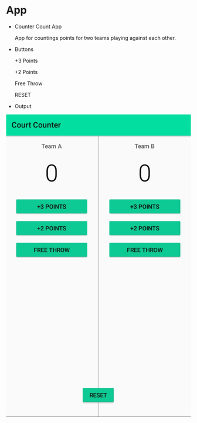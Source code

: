# App
+ Counter Count App

   App for countings points for two teams playing against each other.
   
+ Buttons
  
   +3 Points
   
   +2 Points
   
   Free Throw
   
   RESET
  
 + Output
 
 ![Screen Shot](https://github.com/Tejas-Ladhani/App/blob/CourtCounter/Screenshot_20200919-131939.jpeg)
